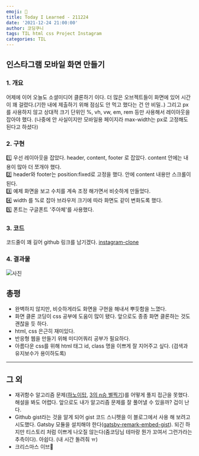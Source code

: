 ```yaml
---
emoji: 📸
title: Today I Learned - 211224
date: '2021-12-24 21:00:00'
author: 코딩쿠니
tags: TIL html css Project Instagram
categories: TIL
---
```

## 인스타그램 모바일 화면 만들기
### 1. 개요
어제에 이어 오늘도 소셜미디어 클론하기 이다. 더 많은 오브젝트들이 화면에 있어 시간이 꽤 걸렸다.(기한 내에 제출하기 위해 점심도 안 먹고 했다는 건 안 비밀..) 그리고 px를 사용하지 않고 상대적 크기 단위인 %, vh, vw, em, rem 등만 사용해서 레이아웃을 잡아야 했다. (나중에 안 사실이지만 모바일용 페이지라 max-width는 px로 고정해도 된다고 하셨다)

### 2. 구현
1️⃣ 우선 레이아웃을 잡았다. header, content, footer 로 잡았다. content 안에는 내용이 많아 더 쪼개야 했다.   
2️⃣ header와 footer는 position:fixed로 고정을 했다. 안에 content 내용만 스크롤이 된다.   
3️⃣ 예제 화면을 보고 수치를 계속 조정 해가면서 비슷하게 만들었다.   
4️⃣ width 를 %로 잡아 브라우저 크기에 따라 화면도 같이 변화도록 했다.   
5️⃣ 폰트는 구글폰트 '주아체'를 사용했다.   

### 3. 코드
코드줄이 꽤 길어 github 링크를 남기겠다. [instagram-clone](https://github.com/joong8812/personal-projects/tree/main/web/instagram-clone)

### 4. 결과물
![사진](./insta_demon.gif)

## 총평
* 완벽하지 않지만, 비슷하게라도 화면을 구현을 해내서 뿌듯함을 느꼈다.
* 화면 클론 코딩이 css 공부에 도움이 많이 됐다. 앞으로도 종종 화면 클론하는 것도 괜찮을 듯 하다.
* html, css 은근히 재미있다.
* 반응형 웹을 만들기 위해 미디어쿼리 공부가 필요하다.
* 아름다운 css를 위해 html 태그 id, class 명을 이쁘게 잘 지어주고 싶다. (검색과 유지보수가 용이하도록)

___

## 그 외
* 재귀함수 알고리즘 문제([하노이탑](https://www.acmicpc.net/problem/11729), [3의 n승 별찍기](https://www.acmicpc.net/problem/2447))를 어떻게 풀지 접근을 못했다. 해설을 봐도 어렵다. 앞으로도 내가 알고리즘 문제를 잘 풀어낼 수 있을까? 겁이 난다.
* Github gist라는 것을 알게 되어 gist 코드 스니펫을 이 블로그에서 사용 해 보려고 시도했다. Gatsby 모듈을 설치해야 한다([gatsby-remark-embed-gist](https://www.gatsbyjs.com/plugins/gatsby-remark-embed-gist/)). 되긴 하지만 티스토리 처럼 이쁘게 나오질 않는다(줌코딩님 테마랑 뭔가 꼬여서 그런가라는 추측이다). 아쉽다. (내 시간 돌려줘 ㅠ)
* 크리스마스 이브🎄

